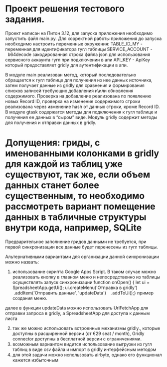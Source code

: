 # Проект решения тестового задания.

Проект написан на Питон 3.12, для запуска приложения необходимо запустить файл main.py.
Для корректной работы приложения до запуска необходимо настроить переменные окружения:
TABLE_ID_MY - переменная для идентификатора гугл таблицы
SERVICE_ACCOUNT -  b64decode закодированная строка файла json для использования сервисного аккаунта гугл при подключении в апи
API_KEY - ApiKey который предоставляет gridly для аутентификации в апи.

В модуле main реализован метод, который последовательно обращается к гугл таблице для получения из нее данных источника, затем получает данные из gridly для сравнения и формирования списков записей требующих добавления и\или обновления содержимого.
Проверка на добавление реализована по появлению новых Record ID, проверка на изменение содержимого строки реализована через изменение hash от данных строки, кроме Record ID.
В модуле gtask содержатся методы для подключения к гугл таблице и получения ее данных в “сыром” виде.
Модуль gridly содержит методы для получения и отправки данных в gridly.


# Допущения: гриды, с именованными колонками в gridly для каждой из таблиц уже существуют, так же, если объем данных станет более существенным, то необходимо рассмотреть вариант помещение данных в табличные структуры внутри кода, например, SQLite

Предварительное заполнение гридов данными не требуется, при первой синхронизации все данные будет перенесены из гугл таблицы.

Альтернативными вариантами для организации данной синхронизации можно назвать:
1) использование скрипта Google Apps Script. В таком случае можно реализовать кнопку в главном меню и непосредственно из таблицы осуществлять запуск синхронизации
function onOpen() {
let ui = SpreadsheetApp.getUi();
ui.createMenu('Отправка в gridly')
   .addItem('Отправить данные', 'updateData')
   .addToUi();}
пример создания меню.

далее в функции  updateData можно использовать  UrlFetchApp для отправки запроса в  gridly, а SpreadsheetApp для доступа к данным листа 

2) так же можно использовать встроенные механизмы  gridly., которые доступны в расширенной версии (от €29 seat / month), Gridly connector доступны в бесплатной версии с ограничениями.
3) возможным вариантом видится использование выгрузки из гугл таблиц в виде csv файла и импорт в gridly интерфейсным методом  
4) для этой задачи можно использовать airbyte, однако его функционал кажется избыточным

   
